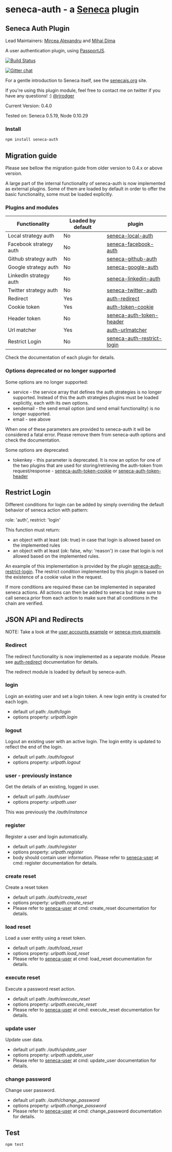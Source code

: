 seneca-auth - a [Seneca](http://senecajs.org) plugin
======================================================

## Seneca Auth Plugin

Lead Maintainers: [Mircea Alexandru](https://github.com/mirceaalexandru) and [Mihai Dima](https://github.com/mihaidma)

A user authentication plugin, using [PassportJS](http://passportjs.org).

[![Build Status](https://travis-ci.org/senecajs/seneca-auth.png?branch=master)](https://travis-ci.org/senecajs/seneca-auth)

[![Gitter chat](https://badges.gitter.im/senecajs/seneca.png)](https://gitter.im/senecajs/seneca)

For a gentle introduction to Seneca itself, see the
[senecajs.org](http://senecajs.org) site.

If you're using this plugin module, feel free to contact me on twitter if you
have any questions! :) [@rjrodger](http://twitter.com/rjrodger)

Current Version: 0.4.0

Tested on: Seneca 0.5.19, Node 0.10.29


### Install

```sh
npm install seneca-auth
```

## Migration guide

Please see bellow the migration guide from older version to 0.4.x or above version.

A large part of the internal functionality of seneca-auth is now implemented as external plugins. Some of them are loaded by default in order to offer the basic functionality, some must be loaded explicitly.

### Plugins and modules

|        Functionality    | Loaded by default |                                 plugin                                                      |
|-------------------------|-------------------|---------------------------------------------------------------------------------------------|
| Local strategy auth     | No                | [seneca-local-auth](https://github.com/mirceaalexandru/seneca-local-auth)                   |
| Facebook  strategy auth | No                | [seneca-facebook-auth](https://github.com/nherment/seneca-facebook-auth)                    |
| Github strategy auth    | No                | [seneca-github-auth](https://github.com/nherment/seneca-github-auth)                        |
| Google  strategy auth   | No                | [seneca-google-auth](https://github.com/nherment/seneca-google-auth)                        |
| LinkedIn strategy auth  | No                | [seneca-linkedin-auth](https://github.com/nherment/seneca-linkedin-auth)                    |
| Twitter strategy auth   | No                | [seneca-twitter-auth](https://github.com/nherment/seneca-twitter-auth)                      |
| Redirect                | Yes               | [auth-redirect](https://github.com/mirceaalexandru/auth-redirect)                           |
| Cookie token            | Yes               | [auth-token-cookie](https://github.com/mirceaalexandru/auth-token-cookie)                   |
| Header token            | No                | [seneca-auth-token-header](https://github.com/mirceaalexandru/seneca-auth-token-header)     |
| Url matcher             | Yes               | [auth-urlmatcher](https://github.com/mirceaalexandru/auth-urlmatcher)                       |
| Restrict Login          | No                | [seneca-auth-restrict-login](https://github.com/mirceaalexandru/seneca-auth-restrict-login) |

Check the documentation of each plugin for details.

### Options deprecated or no longer supported

Some options are no longer supported:
   * service - the service array that defines the auth strategies is no longer supported. Instead of this the auth strategies plugins must be loaded explicitly, each with its own options.
   * sendemail - the send email option (and send email functionality) is no longer supported.
   * email - see above

When one of these parameters are provided to seneca-auth it will be considered a fatal error. Please remove them from seneca-auth options and check the documentation.

Some options are deprecated:
   * tokenkey - this parameter is deprecated. It is now an option for one of the two plugins that are used for storing/retrieving the auth-token from request/response - [seneca-auth-token-cookie](https://github.com/mirceaalexandru/seneca-auth-token-cookie) or [seneca-auth-token-header](https://github.com/mirceaalexandru/seneca-auth-token-header)

## Restrict Login

Different conditions for login can be added by simply overriding the default behavior of seneca action with pattern:

role: 'auth', restrict: 'login'

This function must return:

   * an object with at least {ok: true} in case that login is allowed based on the implemented rules
   * an object with at least {ok: false, why: 'reason'} in case that login is not allowed based on the implemented rules.

An example of this implementation is provided by the plugin [seneca-auth-restrict-login](https://github.com/mirceaalexandru/seneca-auth-restrict-login).
The restrict condition implemented by this plugin is based on the existence of a cookie value in the request.

If more conditions are required these can be implemented in separated seneca actions. All actions can then be added to seneca but make sure
to call seneca.prior from each action to make sure that all conditions in the chain are verified.

## JSON API and Redirects

NOTE: Take a look at the <a href="http://github.com/rjrodger/seneca-examples">user accounts example</a> or <a href="https://github.com/rjrodger/seneca-mvp">seneca-mvp example</a>.

### Redirect

The redirect functionality is now implemented as a separate module. Please see [auth-redirect](https://github.com/mirceaalexandru/auth-redirect) documentation for details.

The redirect module is loaded by default by seneca-auth.

### login

Login an existing user and set a login token. A new login entity is created for each login.

   * default url path: _/auth/login_
   * options property: _urlpath.login_


### logout

Logout an existing user with an active login. The login entity is updated to reflect the end of the login.

   * default url path: _/auth/logout_
   * options property: _urlpath.logout_


### user - previously instance

Get the details of an existing, logged in user.

   * default url path: _/auth/user_
   * options property: _urlpath.user_

This was previously the _/auth/instance_

### register

Register a user and login automatically.

   * default url path: _/auth/register_
   * options property: _urlpath.register_
   * body should contain user information. Please refer to [seneca-user](https://github.com/rjrodger/seneca-user) at cmd: register documentation for details.

### create reset

Create a reset token

   * default url path: _/auth/create_reset_
   * options property: _urlpath.create_reset_
   * Please refer to [seneca-user](https://github.com/rjrodger/seneca-user) at cmd: create_reset documentation for details.

### load reset

Load a user entity using a reset token.

   * default url path: _/auth/load_reset_
   * options property: _urlpath.load_reset_
   * Please refer to [seneca-user](https://github.com/rjrodger/seneca-user) at cmd: load_reset documentation for details.

### execute reset

Execute a password reset action.

   * default url path: _/auth/execute_reset_
   * options property: _urlpath.execute_reset_
   * Please refer to [seneca-user](https://github.com/rjrodger/seneca-user) at cmd: execute_reset documentation for details.

### update user

Update user data.

   * default url path: _/auth/update_user_
   * options property: _urlpath.update_user_
   * Please refer to [seneca-user](https://github.com/rjrodger/seneca-user) at cmd: update_user documentation for details.

### change password

Change user password.

   * default url path: _/auth/change_password_
   * options property: _urlpath.change_password_
   * Please refer to [seneca-user](https://github.com/rjrodger/seneca-user) at cmd: change_password documentation for details.

## Test

```sh
npm test
```

